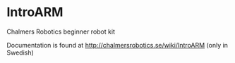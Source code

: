 # IntroARM
Chalmers Robotics beginner robot kit

Documentation is found at http://chalmersrobotics.se/wiki/IntroARM (only in Swedish)
